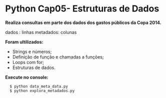 # **Python Cap05- Estruturas de Dados**


**Realiza consultas em parte dos dados dos gastos públicos da Copa 2014.**

dados : linhas
metadados: colunas

**Foram ultilizados:**
* Strings e números;
* Definição de função e chamadas a funções;
* Loops com for;
* Estruturas de dados.

**Execute no console:**

```
  $ python data_meta_data.py
  $ python explora_metadados.py
```

